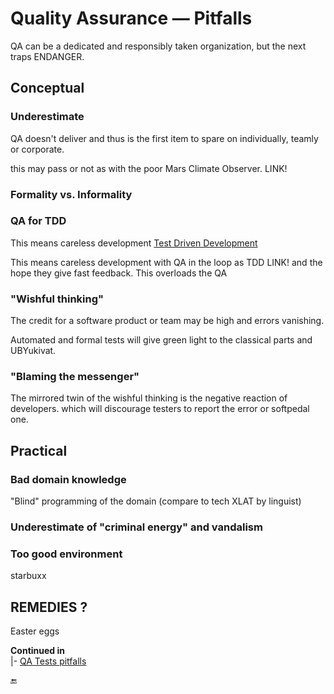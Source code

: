 # Quality Assurance &mdash; Pitfalls

QA can be a dedicated and responsibly taken organization, but the next traps ENDANGER.

## Conceptual 

### Underestimate

QA doesn't deliver and thus is the first item to spare on individually, teamly or corporate.

this may pass or not as with the poor Mars Climate Observer. LINK!

###  Formality vs. Informality

### QA for TDD

This means careless development  [Test Driven Development](../../tests/asDrive)

This means careless development with QA in the loop as TDD LINK! and the hope they give fast feedback. This overloads the QA

### "Wishful thinking"

The credit for a software product or team may be high and errors vanishing.

Automated and formal tests will give green light to  the classical parts and UBYukivat.

### "Blaming the messenger"

The mirrored twin of the wishful thinking is the negative reaction of developers. which will discourage testers to report the error or softpedal one.

## Practical

### Bad domain knowledge

"Blind" programming of the domain (compare to tech XLAT by linguist)

### Underestimate of "criminal energy" and vandalism

### Too good environment
 starbuxx

## REMEDIES ?

Easter eggs

**Continued in**\
|- [QA Tests pitfalls](../../tests/asQA/README+/QA_tests-pitfalls.md)

🔚
